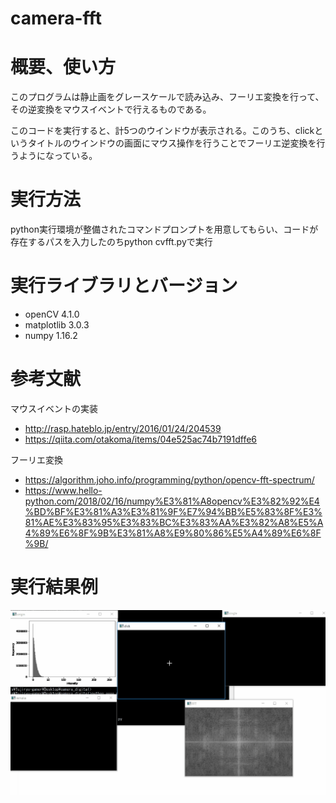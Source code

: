 # camera-fft

# 概要、使い方
このプログラムは静止画をグレースケールで読み込み、フーリエ変換を行って、その逆変換をマウスイベントで行えるものである。

このコードを実行すると、計5つのウインドウが表示される。このうち、clickというタイトルのウインドウの画面にマウス操作を行うことでフーリエ逆変換を行うようになっている。

# 実行方法
python実行環境が整備されたコマンドプロンプトを用意してもらい、コードが存在するパスを入力したのちpython cvfft.pyで実行
# 実行ライブラリとバージョン 
- openCV 4.1.0
- matplotlib 3.0.3
- numpy 1.16.2

# 参考文献

マウスイベントの実装
- http://rasp.hateblo.jp/entry/2016/01/24/204539
- https://qiita.com/otakoma/items/04e525ac74b7191dffe6

フーリエ変換
- https://algorithm.joho.info/programming/python/opencv-fft-spectrum/
- https://www.hello-python.com/2018/02/16/numpy%E3%81%A8opencv%E3%82%92%E4%BD%BF%E3%81%A3%E3%81%9F%E7%94%BB%E5%83%8F%E3%81%AE%E3%83%95%E3%83%BC%E3%83%AA%E3%82%A8%E5%A4%89%E6%8F%9B%E3%81%A8%E9%80%86%E5%A4%89%E6%8F%9B/

# 実行結果例

![result](https://github.com/playingmiss/camera-fft/blob/master/cvfft.gif)
